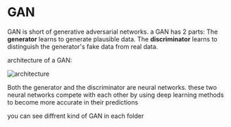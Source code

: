 # GAN
GAN is short of generative adversarial networks.
a GAN has 2 parts:
The **generator** learns to generate plausible data.
The **discriminator** learns to distinguish the generator's fake data from real data.

architecture of a GAN:

![architecture](https://github.com/A30Z/GAN/assets/121484376/ba517345-494c-46d9-b9f4-20e6ec8aa77d)

Both the generator and the discriminator are neural networks.
these two neural networks compete with each other by using deep learning methods to become more accurate in their predictions

you can see diffrent kind of GAN in each folder

